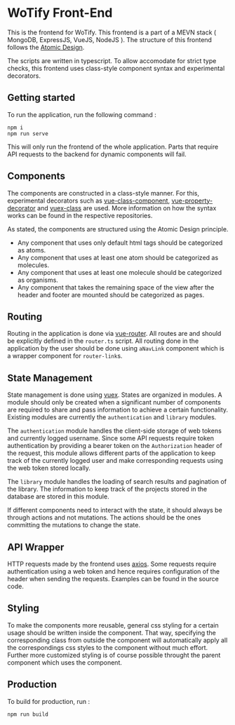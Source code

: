 # WoTify Front-End

This is the frontend for WoTify. This frontend is a part of a MEVN stack ( MongoDB, ExpressJS, VueJS, NodeJS ). The structure of this frontend follows the [Atomic Design](http://bradfrost.com/blog/post/atomic-web-design/).

The scripts are written in typescript. To allow accomodate for strict type checks, this frontend uses class-style component syntax and experimental decorators. 

## Getting started

To run the application, run the following command :
```
npm i
npm run serve
```
This will only run the frontend of the whole application. Parts that require API requests to the backend for dynamic components will fail.

## Components
The components are constructed in a class-style manner. For this, experimental decorators such as [vue-class-component](https://github.com/vuejs/vue-class-component), [vue-property-decorator](https://github.com/kaorun343/vue-property-decorator) and [vuex-class](https://github.com/ktsn/vuex-class) are used. More information on how the syntax works can be found in the respective repositories.

As stated, the components are structured using the Atomic Design principle. 
- Any component that uses only default html tags should be categorized as atoms. 
- Any component that uses at least one atom should be categorized as molecules.
- Any component that uses at least one molecule should be categorized as organisms.
- Any component that takes the remaining space of the view after the header and footer are mounted should be categorized as pages.

## Routing
Routing in the application is done via [vue-router](https://router.vuejs.org/). All routes are and should be explicitly defined in the `router.ts` script. All routing done in the application by the user should be done using `aNavLink` component which is a wrapper component for `router-link`s.

## State Management
State management is done using [vuex](https://vuex.vuejs.org/). States are organized in modules. A module should only be created when a significant number of components are required to share and pass information to achieve a certain functionality. Existing modules are currently the `authentication` and `library` modules.   
  
The `authentication` module handles the client-side storage of web tokens and currently logged username. Since some API requests require token authentication by providing a bearer token on the `Authorization` header of the request, this module allows different parts of the application to keep track of the currently logged user and make corresponding requests using the web token stored locally. 

The `library` module handles the loading of search results and pagination of the library. The information to keep track of the projects stored in the database are stored in this module.

If different components need to interact with the state, it should always be through actions and not mutations. The actions should be the ones committing the mutations to change the state.

## API Wrapper
HTTP requests made by the frontend uses [axios](https://github.com/axios/axios). Some requests require authentication using a web token and hence requires configuration of the header when sending the requests. Examples can be found in the source code.

## Styling
To make the components more reusable, general css styling for a certain usage should be written inside the component. That way, specifying the corresponding class from outside the component will automatically apply all the correspondings css styles to the component without much effort. Further more customized styling is of course possible throught the parent component which uses the component.

## Production

To build for production, run :
```
npm run build
```